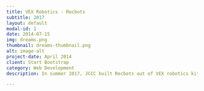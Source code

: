 ```yaml
---
title: VEX Robotics - Recbots
subtitle: 2017
layout: default
modal-id: 1
date: 2014-07-15
img: dreams.png
thumbnail: dreams-thumbnail.png
alt: image-alt
project-date: April 2014
client: Start Bootstrap
category: Web Development
description: In summer 2017, JCCC built Recbots out of VEX robotics kits. The robots had a variety of sensors and could autonmously perform programmed tasks. They could also be used with a remote control joystick. Code was written in RobotC. Some useful programs are linked below.

---
```

